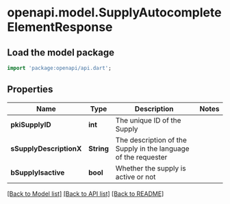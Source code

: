 # openapi.model.SupplyAutocompleteElementResponse

## Load the model package
```dart
import 'package:openapi/api.dart';
```

## Properties
Name | Type | Description | Notes
------------ | ------------- | ------------- | -------------
**pkiSupplyID** | **int** | The unique ID of the Supply | 
**sSupplyDescriptionX** | **String** | The description of the Supply in the language of the requester | 
**bSupplyIsactive** | **bool** | Whether the supply is active or not | 

[[Back to Model list]](../README.md#documentation-for-models) [[Back to API list]](../README.md#documentation-for-api-endpoints) [[Back to README]](../README.md)


